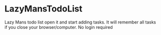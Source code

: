 # LazyMansTodoList
Lazy Mans todo list open it and start adding tasks. It will remember all tasks if you close your browser/computer. No login required

